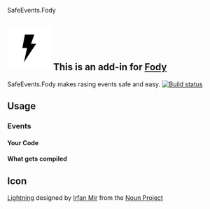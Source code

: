 SafeEvents.Fody
## ![Icon](https://raw.githubusercontent.com/patrickmaurer/SafeEvents.Fody/master/Icons/package_icon.png) This is an add-in for [Fody](https://github.com/Fody/Fody/) 

SafeEvents.Fody makes rasing events safe and easy.
[![Build status](https://ci.appveyor.com/api/projects/status/0g5bic2argygvlox?svg=true)](https://ci.appveyor.com/project/patrickmaurer/safeevents-fody)

## Usage

### Events

#### Your Code

#### What gets compiled

## Icon

[Lightning](https://thenounproject.com/term/lightning/5545) designed by [Irfan Mir](https://thenounproject.com/IrfanM) from the [Noun Project](https://thenounproject.com)
